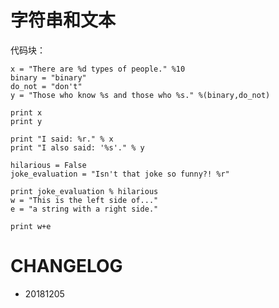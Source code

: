 # 字符串和文本

代码块：

    x = "There are %d types of people." %10
    binary = "binary"
    do_not = "don't"
    y = "Those who know %s and those who %s." %(binary,do_not)
    
    print x
    print y
    
    print "I said: %r." % x
    print "I also said: '%s'." % y
    
    hilarious = False
    joke_evaluation = "Isn't that joke so funny?! %r"
    
    print joke_evaluation % hilarious
    w = "This is the left side of..."
    e = "a string with a right side."
    
    print w+e
    
    
    












# CHANGELOG

- 20181205
